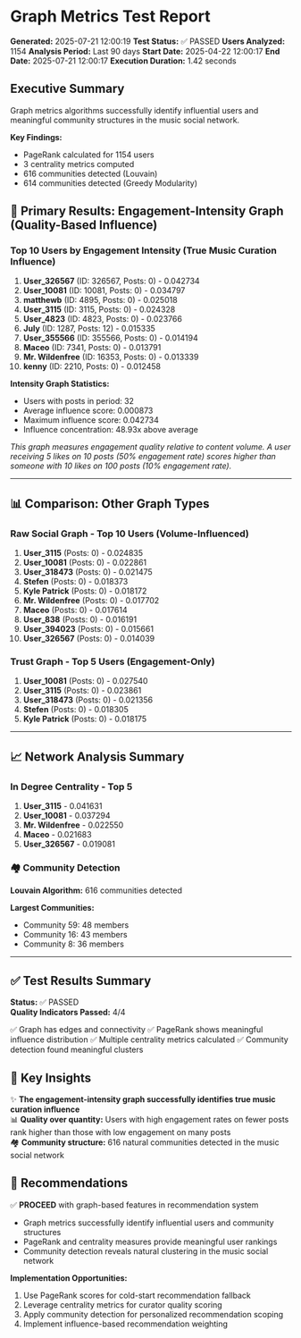 # Graph Metrics Test Report

**Generated:** 2025-07-21 12:00:19
**Test Status:** ✅ PASSED
**Users Analyzed:** 1154
**Analysis Period:** Last 90 days
**Start Date:** 2025-04-22 12:00:17
**End Date:** 2025-07-21 12:00:17
**Execution Duration:** 1.42 seconds

## Executive Summary

Graph metrics algorithms successfully identify influential users and meaningful community structures in the music social network.

**Key Findings:**
- PageRank calculated for 1154 users
- 3 centrality metrics computed
- 616 communities detected (Louvain)
- 614 communities detected (Greedy Modularity)

## 🎯 Primary Results: Engagement-Intensity Graph (Quality-Based Influence)

### Top 10 Users by Engagement Intensity (True Music Curation Influence)
1. **User_326567** (ID: 326567, Posts: 0) - 0.042734
2. **User_10081** (ID: 10081, Posts: 0) - 0.034797
3. **matthewb** (ID: 4895, Posts: 0) - 0.025018
4. **User_3115** (ID: 3115, Posts: 0) - 0.024328
5. **User_4823** (ID: 4823, Posts: 0) - 0.023766
6. **July** (ID: 1287, Posts: 12) - 0.015335
7. **User_355566** (ID: 355566, Posts: 0) - 0.014194
8. **Maceo** (ID: 7341, Posts: 0) - 0.013791
9. **Mr. Wildenfree** (ID: 16353, Posts: 0) - 0.013339
10. **kenny** (ID: 2210, Posts: 0) - 0.012458

**Intensity Graph Statistics:**
- Users with posts in period: 32
- Average influence score: 0.000873
- Maximum influence score: 0.042734
- Influence concentration: 48.93x above average

*This graph measures engagement quality relative to content volume. A user receiving 5 likes on 10 posts (50% engagement rate) scores higher than someone with 10 likes on 100 posts (10% engagement rate).*

---

## 📊 Comparison: Other Graph Types

### Raw Social Graph - Top 10 Users (Volume-Influenced)
1. **User_3115** (Posts: 0) - 0.024835
2. **User_10081** (Posts: 0) - 0.022861
3. **User_318473** (Posts: 0) - 0.021475
4. **Stefen** (Posts: 0) - 0.018373
5. **Kyle Patrick** (Posts: 0) - 0.018172
6. **Mr. Wildenfree** (Posts: 0) - 0.017702
7. **Maceo** (Posts: 0) - 0.017614
8. **User_838** (Posts: 0) - 0.016191
9. **User_394023** (Posts: 0) - 0.015661
10. **User_326567** (Posts: 0) - 0.014039

### Trust Graph - Top 5 Users (Engagement-Only)
1. **User_10081** (Posts: 0) - 0.027540
2. **User_3115** (Posts: 0) - 0.023861
3. **User_318473** (Posts: 0) - 0.021356
4. **Stefen** (Posts: 0) - 0.018305
5. **Kyle Patrick** (Posts: 0) - 0.018175

---

## 📈 Network Analysis Summary

### In Degree Centrality - Top 5
1. **User_3115** - 0.041631
2. **User_10081** - 0.037294
3. **Mr. Wildenfree** - 0.022550
4. **Maceo** - 0.021683
5. **User_326567** - 0.019081

### 🏘️ Community Detection

**Louvain Algorithm:** 616 communities detected

**Largest Communities:**
- Community 59: 48 members
- Community 16: 43 members
- Community 8: 36 members


---

## ✅ Test Results Summary

**Status:** ✅ PASSED  
**Quality Indicators Passed:** 4/4

✅ Graph has edges and connectivity
✅ PageRank shows meaningful influence distribution
✅ Multiple centrality metrics calculated
✅ Community detection found meaningful clusters


## 🎯 Key Insights

✨ **The engagement-intensity graph successfully identifies true music curation influence**  
📊 **Quality over quantity:** Users with high engagement rates on fewer posts rank higher than those with low engagement on many posts  
🏘️ **Community structure:** 616 natural communities detected in the music social network

## 🚀 Recommendations

✅ **PROCEED** with graph-based features in recommendation system
- Graph metrics successfully identify influential users and community structures
- PageRank and centrality measures provide meaningful user rankings
- Community detection reveals natural clustering in the music social network

**Implementation Opportunities:**
1. Use PageRank scores for cold-start recommendation fallback
2. Leverage centrality metrics for curator quality scoring
3. Apply community detection for personalized recommendation scoping
4. Implement influence-based recommendation weighting

